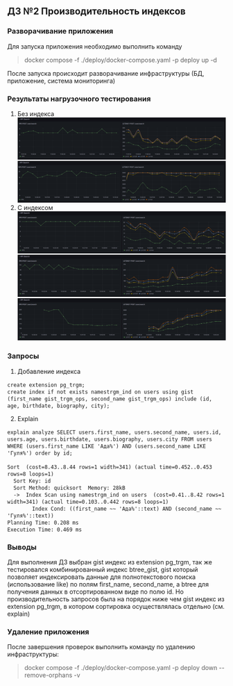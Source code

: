 ## ДЗ №2 Производительность индексов

### Разворачивание приложения
Для запуска приложения необходимо выполнить команду

> docker compose -f ./deploy/docker-compose.yaml -p deploy up -d

После запуска происходит разворачивание инфраструктуры (БД, приложение, система мониторинга)
### Результаты нагрузочного тестирования
1. Без индекса
![10_rps_no_index.png](images%2Fhw2%2F10_rps_no_index.png)
![100_rps_no_index.png](images%2Fhw2%2F100_rps_no_index.png)
2. С индексом
![10_rps_index.png](images%2Fhw2%2F10_rps_index.png)
![100_rps_index.png](images%2Fhw2%2F100_rps_index.png)
![1000_rps_index.png](images%2Fhw2%2F1000_rps_index.png)
### Запросы
1. Добавление индекса
```
create extension pg_trgm;
create index if not exists namestrgm_ind on users using gist (first_name gist_trgm_ops, second_name gist_trgm_ops) include (id, age, birthdate, biography, city);
```

2. Explain
```
explain analyze SELECT users.first_name, users.second_name, users.id, users.age, users.birthdate, users.biography, users.city FROM users WHERE (users.first_name LIKE 'Ада%') AND (users.second_name LIKE 'Гуля%') order by id;

Sort  (cost=8.43..8.44 rows=1 width=341) (actual time=0.452..0.453 rows=8 loops=1)
  Sort Key: id
  Sort Method: quicksort  Memory: 28kB
  ->  Index Scan using namestrgm_ind on users  (cost=0.41..8.42 rows=1 width=341) (actual time=0.103..0.442 rows=8 loops=1)
        Index Cond: ((first_name ~~ 'Ада%'::text) AND (second_name ~~ 'Гуля%'::text))
Planning Time: 0.208 ms
Execution Time: 0.469 ms

```

### Выводы
Для выполнения ДЗ выбран gist индекс из extension pg_trgm, так же тестировался комбинированный индекс btree_gist, gist который позволяет индексировать данные для полнотекстового поиска (использование like) по полям first_name, second_name, а btree для получения данных в отсортированном виде по полю id.
Но производительность запросов была на порядок ниже чем gist индекс из extension pg_trgm, в котором сортировка осуществлялась отдельно (см. explain)

### Удаление приложения
После завершения проверок выполнить команду по удалению инфраструктуры:
> docker compose -f ./deploy/docker-compose.yaml -p deploy down --remove-orphans -v